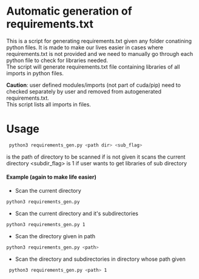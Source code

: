 # Automatic generation of requirements.txt 

This is a script for generating requirements.txt given any folder conatining python files.
It is made to make our lives easier in cases where requirements.txt is not provided and we need to manually go through each python file to check for libraries needed. <br>
The script will generate requirements.txt file containing libraries of all imports in python files. <br>


**Caution**: user defined modules/imports (not part of cuda/pip) need to checked separately by user and removed from autogenerated requirements.txt. <br>
This script lists all imports in files.

# Usage
```bash
 python3 requirements_gen.py <path dir> <sub_flag>
```
<path dir> is the path of directory to be scanned 
if <path dir> is not given it scans the current directory
<subdir_flag> is 1 if user wants to get libraries of sub directory

#### Example (again to make life easier)
* Scan the current directory
 ```bash
 python3 requirements_gen.py 
```

* Scan the current directory and it's subdirectories
 ```bash
 python3 requirements_gen.py 1
```

* Scan the directory given in path
 ```bash
 python3 requirements_gen.py <path>
```


* Scan the directory and subdirectories in directory whose path given
```bash
 python3 requirements_gen.py <path> 1
```


